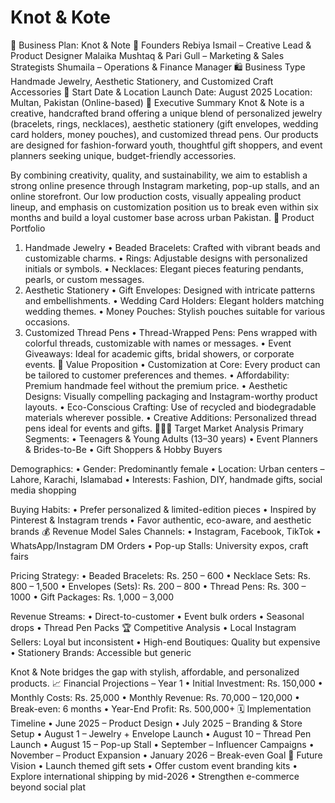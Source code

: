 # Knot & Kote
📘 Business Plan: Knot & Note
🧵 Founders
Rebiya Ismail – Creative Lead & Product Designer
Malaika Mushtaq & Pari Gull – Marketing & Sales Strategists
Shumaila – Operations & Finance Manager
🛍️ Business Type
Handmade Jewelry, Aesthetic Stationery, and Customized Craft Accessories
📍 Start Date & Location
Launch Date: August 2025
Location: Multan, Pakistan (Online-based)
🌟 Executive Summary
Knot & Note is a creative, handcrafted brand offering a unique blend of personalized jewelry (bracelets, rings, necklaces), aesthetic stationery (gift envelopes, wedding card holders, money pouches), and customized thread pens. Our products are designed for fashion-forward youth, thoughtful gift shoppers, and event planners seeking unique, budget-friendly accessories.

By combining creativity, quality, and sustainability, we aim to establish a strong online presence through Instagram marketing, pop-up stalls, and an online storefront. Our low production costs, visually appealing product lineup, and emphasis on customization position us to break even within six months and build a loyal customer base across urban Pakistan.
🎁 Product Portfolio
1. Handmade Jewelry
• Beaded Bracelets: Crafted with vibrant beads and customizable charms.
• Rings: Adjustable designs with personalized initials or symbols.
• Necklaces: Elegant pieces featuring pendants, pearls, or custom messages.
2. Aesthetic Stationery
• Gift Envelopes: Designed with intricate patterns and embellishments.
• Wedding Card Holders: Elegant holders matching wedding themes.
• Money Pouches: Stylish pouches suitable for various occasions.
3. Customized Thread Pens
• Thread-Wrapped Pens: Pens wrapped with colorful threads, customizable with names or messages.
• Event Giveaways: Ideal for academic gifts, bridal showers, or corporate events.
🎯 Value Proposition
• Customization at Core: Every product can be tailored to customer preferences and themes.
• Affordability: Premium handmade feel without the premium price.
• Aesthetic Designs: Visually compelling packaging and Instagram-worthy product layouts.
• Eco-Conscious Crafting: Use of recycled and biodegradable materials wherever possible.
• Creative Additions: Personalized thread pens ideal for events and gifts.
🧑‍🤝‍🧑 Target Market Analysis
Primary Segments:
• Teenagers & Young Adults (13–30 years)
• Event Planners & Brides-to-Be
• Gift Shoppers & Hobby Buyers

Demographics:
• Gender: Predominantly female
• Location: Urban centers – Lahore, Karachi, Islamabad
• Interests: Fashion, DIY, handmade gifts, social media shopping

Buying Habits:
• Prefer personalized & limited-edition pieces
• Inspired by Pinterest & Instagram trends
• Favor authentic, eco-aware, and aesthetic brands
💰 Revenue Model
Sales Channels:
• Instagram, Facebook, TikTok
• WhatsApp/Instagram DM Orders
• Pop-up Stalls: University expos, craft fairs

Pricing Strategy:
• Beaded Bracelets: Rs. 250 – 600
• Necklace Sets: Rs. 800 – 1,500
• Envelopes (Sets): Rs. 200 – 800
• Thread Pens: Rs. 300 – 1000
• Gift Packages: Rs. 1,000 – 3,000

Revenue Streams:
• Direct-to-customer
• Event bulk orders
• Seasonal drops
• Thread Pen Packs
🏆 Competitive Analysis
• Local Instagram Sellers: Loyal but inconsistent
• High-end Boutiques: Quality but expensive
• Stationery Brands: Accessible but generic

Knot & Note bridges the gap with stylish, affordable, and personalized products.
📈 Financial Projections – Year 1
• Initial Investment: Rs. 150,000
• Monthly Costs: Rs. 25,000
• Monthly Revenue: Rs. 70,000 – 120,000
• Break-even: 6 months
• Year-End Profit: Rs. 500,000+
🗓️ Implementation Timeline
• June 2025 – Product Design
• July 2025 – Branding & Store Setup
• August 1 – Jewelry + Envelope Launch
• August 10 – Thread Pen Launch
• August 15 – Pop-up Stall
• September – Influencer Campaigns
• November – Product Expansion
• January 2026 – Break-even Goal
🌈 Future Vision
• Launch themed gift sets
• Offer custom event branding kits
• Explore international shipping by mid-2026
• Strengthen e-commerce beyond social plat

